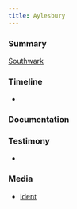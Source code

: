 ```yaml
---
title: Aylesbury
---
```


### Summary

[Southwark](providers/southwark)


### Timeline

- 

### Documentation

### Testimony

- []()

### Media

- [ident](media/c4-ident)
